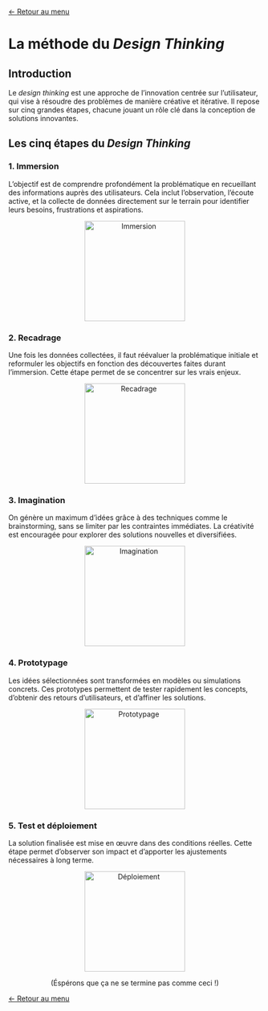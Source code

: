 [← Retour au menu](README.md)

# La méthode du _Design Thinking_

## Introduction

Le _design thinking_ est une approche de l’innovation centrée sur l’utilisateur, qui vise à résoudre des problèmes de manière créative et itérative. Il repose sur cinq grandes étapes, chacune jouant un rôle clé dans la conception de solutions innovantes.

## Les cinq étapes du _Design Thinking_

### 1. Immersion

L’objectif est de comprendre profondément la problématique en recueillant des informations auprès des utilisateurs. Cela inclut l’observation, l’écoute active, et la collecte de données directement sur le terrain pour identifier leurs besoins, frustrations et aspirations.

<center>
<img src="https://media4.giphy.com/media/v1.Y2lkPTc5MGI3NjExMWFydWJ1ZzFzb2VyNzZpYWw2bmx6Mzh0YXFhYzBxaDg4b2F5M2tqYyZlcD12MV9pbnRlcm5hbF9naWZfYnlfaWQmY3Q9Zw/ZEVkwV6lBiQRsRS5ll/giphy.webp" height="200px" alt="Immersion">
</center>

### 2. Recadrage

Une fois les données collectées, il faut réévaluer la problématique initiale et reformuler les objectifs en fonction des découvertes faites durant l’immersion. Cette étape permet de se concentrer sur les vrais enjeux.

<center>
<img src="https://media2.giphy.com/media/v1.Y2lkPTc5MGI3NjExOXlxcHUzMzF5OGRjMTlpOGVnbnJwenUxNXk1aXZ4eHoxaGYzeWk1NiZlcD12MV9pbnRlcm5hbF9naWZfYnlfaWQmY3Q9Zw/swV1xSsRyPQk3NKIYi/giphy.webp" height="200px" alt="Recadrage">
</center>

### 3. Imagination

On génère un maximum d’idées grâce à des techniques comme le brainstorming, sans se limiter par les contraintes immédiates. La créativité est encouragée pour explorer des solutions nouvelles et diversifiées.

<center>
<img src="https://media3.giphy.com/media/v1.Y2lkPTc5MGI3NjExOHB0dXNjY2kxZ2MyemNleW54YzdibXRza3doZjI1bzlmYW1rejRpMyZlcD12MV9pbnRlcm5hbF9naWZfYnlfaWQmY3Q9Zw/VbEuHLBUPQm55MyqJg/giphy.webp" height="200px" alt="Imagination">
</center>

### 4. Prototypage

Les idées sélectionnées sont transformées en modèles ou simulations concrets. Ces prototypes permettent de tester rapidement les concepts, d’obtenir des retours d’utilisateurs, et d’affiner les solutions.

<center>
<img src="https://media4.giphy.com/media/v1.Y2lkPTc5MGI3NjExanJndWQxNHVyMDRhcWRsNW56ZmQ4Y3QwM2hwb3psYjk4Z2FrdmZtMSZlcD12MV9pbnRlcm5hbF9naWZfYnlfaWQmY3Q9Zw/v8ysebDNM6jRnlBw8u/200.webp" height="200px" alt="Prototypage">
</center>

### 5. Test et déploiement

La solution finalisée est mise en œuvre dans des conditions réelles. Cette étape permet d’observer son impact et d’apporter les ajustements nécessaires à long terme.

<center>
<img src="https://media3.giphy.com/media/v1.Y2lkPTc5MGI3NjExbDF5ejNqMGRhbGEzaml6ZGhiczdtOGhtcWR4cGwydmcyZG96dGhmeSZlcD12MV9pbnRlcm5hbF9naWZfYnlfaWQmY3Q9Zw/GdqEZhm0C0Twd8QvAe/giphy.webp" height="200px" alt="Déploiement">

(Éspérons que ça ne se termine pas comme ceci !)
</center>

[← Retour au menu](README.md)

